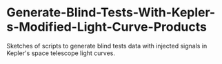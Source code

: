 # Generate-Blind-Tests-With-Kepler-s-Modified-Light-Curve-Products
Sketches of scripts to generate blind tests data with injected signals in Kepler's space telescope light curves.
